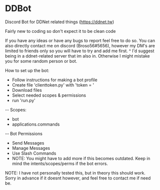 # DDBot
Discord Bot for DDNet related things (https://ddnet.tw)

Fairly new to coding so don't expect it to be clean code

If you have any ideas or have any bugs to report feel free to do so.
You can also directly contact me on discord (Broso56#5656), however my DM's are limited to friends only so you will have to try and add me first.
                                                                                                                                            ^ I'd suggest being in a ddnet-related server that im also in. Otherwise I might mistake you for some random person or bot.

How to set up the bot:
- Follow instructions for making a bot profile
- Create file 'clienttoken.py' with 'token = <your client token>'
- Download files
- Select needed scopes & permissions
- run 'run.py'

-- Scopes:
- bot
- applications.commands

-- Bot Permissions
- Send Messages
- Manage Messages
- Use Slash Commands
- NOTE: You might have to add more if this becomes outdated. Keep in mind the intents/scopes/perms if the bot errors.

NOTE: I have not personally tested this, but in theory this should work. Sorry in advance if it doesnt however, and feel free to contact me if need be.